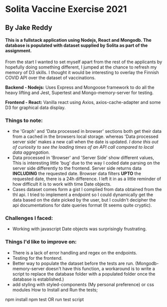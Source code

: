 # Solita Vaccine Exercise 2021

## By Jake Reddy

#### This is a fullstack application using Nodejs, React and Mongodb. The database is populated with dataset supplied by Solita as part of the assignment.

From the start I wanted to set myself apart from the rest of the applicants by hopefully doing something different,
I jumped at the chance to refresh my memory of D3 skills. I thought it would be interesting to overlay the Finnish COVID API over
the dataset of vaccinations.

**Backend - Nodejs:** Uses Express and Mongoose framework to do all the heavy lifting and Jest, Supertest and Mongo-memory-server for testing.

**Frontend - React:** Vanilla react using Axios, axios-cache-adapter and some D3 for graphical data display.

### Things to note:

- the 'Graph' and 'Data processed in browser' sections both get their data from a cached in the browsers local storage.
  whereas 'Data processed server side' makes a new call when the date is updated.
  _I done this out of curiosity to see the loading times of an API call compared to local data aggregation._
- Data processed in 'Browser' and 'Server Side' show different values, This is interesting little 'bug' due to the way
  I coded date parsing on the server side differently to the frontend. Server side returns data **INCLUDING** the requested date.
  Browser data filters **UPTO** the requested date, there is a 24h difference. I left it in as a little reminder of
  how difficult it is to work with time Date objects.
- Cases dataset comes form a gist I complied from data obtained from the thl api. I tried to implement
  a endpoint so I could dynamically get the data based on the date picked by the user, but I couldn't decipher the api documentations for date queries format (It seems quite cryptic).

### Challenges I faced:

- Working with javascript Date objects was surprisingly frustrating.

### Things I'd like to improve on:

- There is a lack of error handling and regex on the endpoints.
- Testing for the frontend.
- Better way to populate the dataset before the tests are run. (Mongodb-memory-server doesn't have this function, a workaround is to write a script to replace the
  database folder with a populated folder once the database is established.)
- add styling with styled-components (My personal preference) or css modules
  How to Install and Run the tests;

npm install
npm test OR run test script
